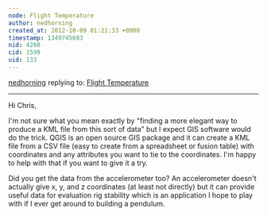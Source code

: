 ```yaml
---
node: Flight Temperature
author: nedhorning
created_at: 2012-10-09 01:21:33 +0000
timestamp: 1349745693
nid: 4260
cid: 1599
uid: 133
---
```




[nedhorning](../profile/nedhorning) replying to: [Flight Temperature](../notes/cfastie/10-8-2012/flight-temperature)

----
Hi Chris,

I'm not sure what you mean exactly by "finding a more elegant way to produce a KML file from this sort of data" but I expect GIS software would do the trick. QGIS is an open source GIS package and it can create a KML file from a CSV file (easy to create from a spreadsheet or fusion table) with coordinates and any attributes you want to tie to the coordinates. I'm happy to help with that if you want to give it a try. 

Did you get the data from the accelerometer too? An accelerometer doesn't actually give x, y, and z coordinates (at least not directly) but it can provide useful data for evaluation rig stability which is an application I hope to play with if I ever get around to building a pendulum. 